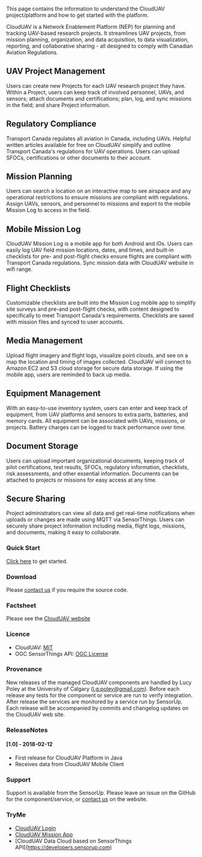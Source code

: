 This page contains the information to understand the CloudUAV project/platform and how to get started with the platform.

CloudUAV is a Network Enablement Platform (NEP) for planning and tracking UAV-based research projects. It streamlines UAV projects, from mission planning, organization, and data acquisition, to data visualization, reporting, and collaborative sharing - all designed to comply with Canadian Aviation Regulations.

## UAV Project Management
Users can create new Projects for each UAV research project they have. Within a Project, users can keep track of involved personnel, UAVs, and sensors; attach documents and certifications;  plan, log, and sync missions in the field; and share Project information.

## Regulatory Compliance
Transport Canada regulates all aviation in Canada, including UAVs. Helpful written articles available for free on CloudUAV simplify and outline Transport Canada's regulations for UAV operations. Users can upload SFOCs, certifications or other documents to their account.

## Mission Planning
Users can search a location on an interactive map to see airspace and any operational restrictions to ensure missions are compliant with regulations. Assign UAVs, sensors, and personnel to missions and export to the mobile Mission Log to access in the field.

## Mobile Mission Log
CloudUAV Mission Log is a mobile app for both Android and iOs. Users can easily log UAV field mission locations, dates, and times, and built-in checklists for pre- and post-flight checks ensure flights are compliant with Transport Canada regulations. Sync mission data with CloudUAV website in wifi range.

## Flight Checklists
Customizable checklists are built into the Mission Log mobile app to simplify site surveys and pre-and post-flight checks, with content designed to specifically to meet Transport Canada's requirements. Checklists are saved with mission files and synced to user accounts.

## Media Management
Upload flight imagery and flight logs, visualize point clouds, and see on a map the location and timing of images collected. CloudUAV will connect to Amazon EC2 and S3 cloud storage for secure data storage. If using the mobile app, users are reminded to back up media.

## Equipment Management
With an easy-to-use inventory system, users can enter and keep track of equipment, from UAV platforms and sensors to extra parts, batteries, and memory cards. All equipment can be associated with UAVs, missions, or projects.  Battery charges can be logged to track performance over time.

## Document Storage
Users can upload important organizational documents, keeping track of pilot certifications, test results, SFOCs, regulatory information, checklists, risk assessments, and other essential information. Documents can be attached to projects or missions for easy access at any time.

## Secure Sharing
Project administrators can view all data and get real-time notifications when uploads or changes are made using MQTT via SensorThings.  Users can securely share project information including media, flight logs, missions, and documents, making it easy to collaborate.

### Quick Start
[Click here](http://clouduav.sensorup.com/components/faq/faq.html) to get started.

### Download
Please [contact us](https://www.clouduav.ca) if you require the source code.

### Factsheet
Please see the [CloudUAV website](https://www.clouduav.ca/)

### Licence
* CloudUAV: [MIT](https://opensource.org/licenses/MIT)
* OGC SensorThings API: [OGC License](https://portal.opengeospatial.org/modules/admin/license_agreement.phpsuppressHeaders=0&access_license_id=3&target=)

### Provenance
New releases of the managed CloudUAV components are handled by Lucy Poley at the University of Calgary (l.g.poley@gmail.com). Before each release any tests for the component or service are run to verify integration. After release the services are monitored by a service run by SensorUp. Each release will be accompanied by commits and changelog updates on the CloudUAV web site.

### ReleaseNotes
#### [1.0] - 2018-02-12
* First release for CloudUAV Platform in Java
* Receives data from CloudUAV Mobile Client

### Support
Support is available from the SensorUp. Please leave an issue on the GitHub for the component/service, or [contact us](https://www.clouduav.ca) on the website.

### TryMe
* [CloudUAV Login](https://clouduav.sensorup.com/)
* [CloudUAV Mission App](https://www.clouduav.ca)
* [CloudUAV Data Cloud based on SensorThings API[(https://developers.sensorup.com)

